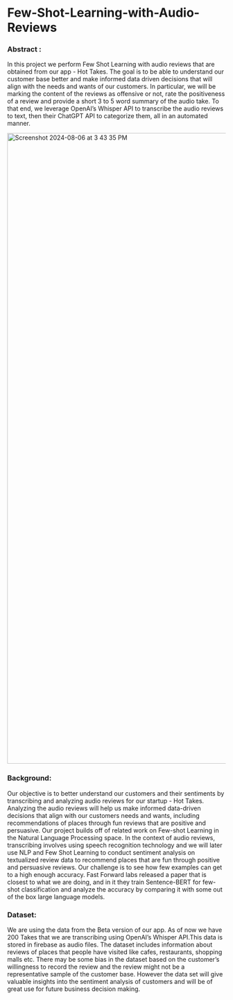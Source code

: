 # Few-Shot-Learning-with-Audio-Reviews

### Abstract :
In this project we perform Few Shot Learning with audio reviews that are obtained from our app - Hot Takes. The goal is to be able to understand our customer base better and make informed data driven decisions that will align with the needs and wants of our customers. In particular, we will be marking the content of the reviews as offensive or not, rate the positiveness of a review and provide a short 3 to 5 word summary of the audio take. To that end, we leverage OpenAI’s Whisper API to transcribe the audio reviews to text, then their ChatGPT API to categorize them, all in an automated manner.

<img width="1452" alt="Screenshot 2024-08-06 at 3 43 35 PM" src="https://github.com/user-attachments/assets/0c9496e3-3e94-4605-8d46-cecce615243a">


### Background:
Our objective is to better understand our customers and their sentiments by transcribing and analyzing audio reviews for our startup - Hot Takes. Analyzing the audio reviews will help us make informed data-driven decisions that align with our customers needs and wants, including recommendations of places through fun reviews that are positive and persuasive.
Our project builds off of related work on Few-shot Learning in the Natural Language Processing space. In the context of audio reviews, transcribing involves using speech recognition technology and we will later use NLP and Few Shot Learning to conduct sentiment analysis on textualized review data to recommend places that are fun through positive and persuasive reviews.
Our challenge is to see how few examples can get to a high enough accuracy. Fast Forward labs released a paper that is closest to what we are doing, and in it they train Sentence-BERT for few-shot classification and analyze the accuracy by comparing it with some out of the box large language models.

### Dataset:
We are using the data from the Beta version of our app. As of now we have 200 Takes that we are transcribing using OpenAI’s Whisper API.This data is stored in firebase as audio files. The dataset includes information about reviews of places that people have visited like cafes,
 restaurants, shopping malls etc. There may be some bias in the dataset based on the customer’s willingness to record the review and the review might not be a representative sample of the customer base. However the data set will give valuable insights into the sentiment analysis of customers and will be of great use for future business decision making.
